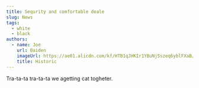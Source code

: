 ```yaml
---
title: Sequrity and comfortable deale
slug: News
tags:
  - white
  - black
authors:
  - name: Joe
    url: Baiden
    imageUrl: https://ae01.alicdn.com/kf/HTB1qJHKIr1YBuNjSszeq6yblFXaB/DIY-frame-Elephant-African-wildlife-Animal-poster-fabric-silk-poster-and-print-Living-room-decor.jpg
    title: Historic
---
```

Tra-ta-ta tra-ta-ta we agetting cat togheter.
